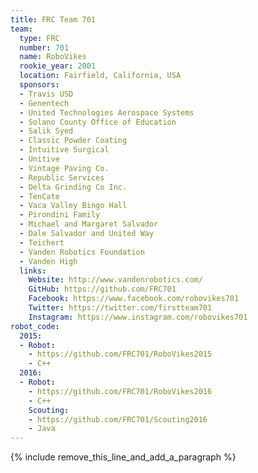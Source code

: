 ```yaml
---
title: FRC Team 701
team:
  type: FRC
  number: 701
  name: RoboVikes
  rookie_year: 2001
  location: Fairfield, California, USA
  sponsors:
  - Travis USD
  - Genentech
  - United Technologies Aerospace Systems
  - Solano County Office of Education
  - Salik Syed
  - Classic Powder Coating
  - Intuitive Surgical
  - Unitive
  - Vintage Paving Co.
  - Republic Services
  - Delta Grinding Co Inc.
  - TenCate
  - Vaca Valley Bingo Hall
  - Pirondini Family
  - Michael and Margaret Salvador
  - Dale Salvador and United Way
  - Teichert
  - Vanden Robotics Foundation
  - Vanden High
  links:
    Website: http://www.vandenrobotics.com/
    GitHub: https://github.com/FRC701
    Facebook: https://www.facebook.com/robovikes701
    Twitter: https://twitter.com/firstteam701
    Instagram: https://www.instagram.com/robovikes701
robot_code:
  2015:
  - Robot:
    - https://github.com/FRC701/RoboVikes2015
    - C++
  2016:
  - Robot:
    - https://github.com/FRC701/RoboVikes2016
    - C++
    Scouting:
    - https://github.com/FRC701/Scouting2016
    - Java
---
```


{% include remove_this_line_and_add_a_paragraph %}